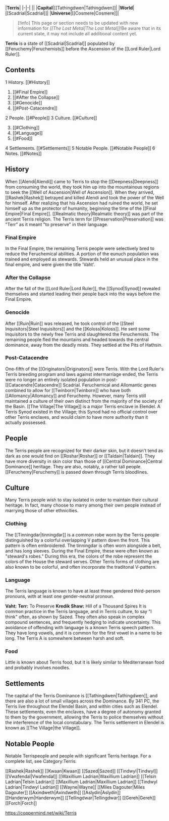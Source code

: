|**Terris**|
|-|-|
||
|**Capital**|[[Tathingdwen\|Tathingdwen]]|
|**World**|[[Scadrial\|Scadrial]]|
|**Universe**|[[Cosmere\|Cosmere]]|

> [!info] This page or section needs to be updated with new information for *[[The Lost Metal\|The Lost Metal]]*!Be aware that in its current state, it may not include all additional content yet.

**Terris** is a state of [[Scadrial\|Scadrial]] populated by [[Feruchemy\|Feruchemists]] before the Ascension of the [[Lord Ruler\|Lord Ruler]].

## Contents

1 History. [[#History]] 

1. [[#Final Empire]] 
1. [[#After the Collapse]] 
1. [[#Genocide]] 
1. [[#Post-Catacendre]] 


2 People. [[#People]] 
3 Culture. [[#Culture]] 

3. [[#Clothing]] 
3. [[#Language]] 
3. [[#Food]] 


4 Settlements. [[#Settlements]] 
5 Notable People. [[#Notable People]] 
6 Notes. [[#Notes]] 


## History
When [[Alendi\|Alendi]] came to Terris to stop the [[Deepness\|Deepness]] from consuming the world, they took him up into the mountainous regions to seek the [[Well of Ascension\|Well of Ascension]]. When they arrived, [[Rashek\|Rashek]] betrayed and killed Alendi and took the power of the Well for himself. After realizing that his Ascension had ruined the world, he set himself up as the protector of humanity, beginning the time of the [[Final Empire\|Final Empire]].
[[Realmatic theory\|Realmatic theory]] was part of the ancient Terris religion.
The Terris term for [[Preservation\|Preservation]] was "Terr" as it meant "to preserve" in their language.

### Final Empire
In the Final Empire, the remaining Terris people were selectively bred to reduce the Feruchemical abilities. A portion of the eunuch population was trained and employed as stewards. Stewards held an unusual place in the final empire, and were given the title 'Vaht'.

### After the Collapse
After the fall of the [[Lord Ruler\|Lord Ruler]], the [[Synod\|Synod]] revealed themselves and started leading their people back into the ways before the Final Empire.

### Genocide
After [[Ruin\|Ruin]] was released, he took control of the [[Steel Inquisitors\|Steel Inquisitors]] and the [[Koloss\|Koloss]]. He sent some Inquisitors to the newly free Terris and slaughtered the Feruchemists. The remaining people fled the mountains and headed towards the central dominance, away from the deadly mists. They settled at the Pits of Hathsin.

### Post-Catacendre
One-fifth of the [[Originators\|Originators]] were Terris.
With the Lord Ruler's Terris breeding program and laws against intermarriage ended, the Terris were no longer an entirely isolated population in post-[[Catacendre\|Catacendre]] Scadrial. Feruchemical and Allomantic genes combined to allow for [[Twinborn\|Twinborn]] who have both [[Allomancy\|Allomancy]] and Feruchemy.
However, many Terris still maintained a culture of their own distinct from the majority of the society of the Basin. [[The Village\|The Village]] is a major Terris enclave in Elendel. A Terris Synod existed in the Village; this Synod had no official control over other Terris enclaves, and would claim to have more authority than it actually possessed.

## People
The Terris people are recognized for their darker skin, but it doesn't tend as dark as one would find on [[Roshar\|Roshar]] or [[Taldain\|Taldain]]. They have more diversity in skin color than those of [[Central Dominance\|Central Dominance]] heritage. They are also, notably, a rather tall people.
[[Feruchemy\|Feruchemy]] is passed down through Terris bloodlines.


## Culture
Many Terris people wish to stay isolated in order to maintain their cultural heritage. In fact, many choose to marry among their own people instead of marrying those of other ethnicities.

### Clothing
The [[Tinningdar\|tinningdar]] is a common robe worn by the Terris people distinguished by a colorful overlapping V pattern down the front. This pattern is often embroidered. The tinningdar is often worn alongside a belt, and has long sleeves. During the Final Empire, these were often known as "steward's robes." During this era, the colors of the robe represent the colors of the House the steward serves.
Other Terris forms of clothing are also known to be colorful, and often incorporate the traditonal V-pattern.

### Language
The Terris language is known to have at least three gendered third-person pronouns, with at least one gender-neutral pronoun.

**Vaht:**
**Terr:** To Preserve
**Kredik Shaw:** Hill of a Thousand Spires
It is common practice in the Terris language, and in Terris culture, to say "I think" often, as shown by Sazed. They often also speak in complex compound sentences, and frequently hedging to indicate uncertainty. This avoidance of offending with language is a known Terris speech pattern.
They have long vowels, and it is common for the first vowel in a name to be long.
The Terris A is somewhere between harsh and soft.

### Food
Little is known about Terris food, but it is likely similar to Mediterranean food and probably involves noodles.

## Settlements
The capital of the Terris Dominance is [[Tathingdwen\|Tathingdwen]], and there are also a lot of small villages across the Dominance.
By 341 PC, the Terris live throughout the Elendel Basin, and within cities such as Elendel. These settlements, even the enclaves, have a degree of autonomy granted to them by the government, allowing the Terris to police themselves without the interference of the local constabulary. The Terris settlement in Elendel is known as [[The Village\|the Village]].

## Notable People
Notable Terrispeople and people with significant Terris heritage. For a complete list, see Category:Terris.


[[Rashek\|Rashek]]
[[Kwaan\|Kwaan]]
[[Sazed\|Sazed]]
[[Tindwyl\|Tindwyl]]
[[Vwafendal\|Vwafendal]]
[[Waxillium Ladrian\|Waxillium Ladrian]]
[[Telsin Ladrian\|Telsin Ladrian]]
[[Maxillium Ladrian\|Maxillium Ladrian]]
[[Tindwyl Ladrian\|Tindwyl Ladrian]]
[[Wayne\|Wayne]]
[[Miles Dagouter\|Miles Dagouter]]
[[Axindweth\|Axindweth]]
[[Aslydin\|Aslydin]]
[[Handerwym\|Handerwym]]
[[Tellingdwar\|Tellingdwar]]
[[Gereh\|Gereh]]
[[Forch\|Forch]]



https://coppermind.net/wiki/Terris